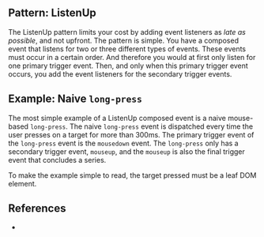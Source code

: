 ## Pattern: ListenUp

The ListenUp pattern limits your cost by adding event listeners as *late as possible*, and not upfront.
The pattern is simple. You have a composed event that listens for two or three different types of events.
These events must occur in a certain order. And therefore you would at first only listen for one primary 
trigger event. Then, and only when this primary trigger event occurs, you add the event listeners for the secondary 
trigger events.

## Example: Naive `long-press`

The most simple example of a ListenUp composed event is a naive mouse-based `long-press`. 
The naive `long-press` event is dispatched every time the user presses on a target for more than 300ms.
The primary trigger event of the `long-press` event is the `mousedown` event.
The `long-press` only has a secondary trigger event, `mouseup`, and 
the `mouseup` is also the final trigger event that concludes a series.    

<pretty-printer href="./demo/long-press-ListenUp.js"></pretty-printer>

To make the example simple to read, the target pressed must be a leaf DOM element. 

## References

 * 
 
 <script src="https://cdn.jsdelivr.net/npm/joievents@1.0.0/src/webcomps/PrettyPrinter.js"></script>